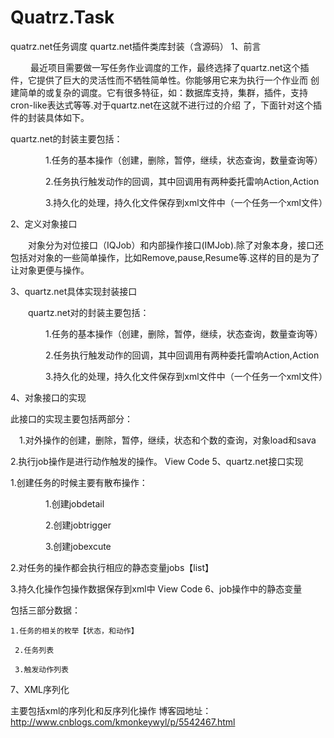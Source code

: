 # Quatrz.Task
quatrz.net任务调度
 quartz.net插件类库封装（含源码）
1、前言

　 　最近项目需要做一写任务作业调度的工作，最终选择了quartz.net这个插件，它提供了巨大的灵活性而不牺牲简单性。你能够用它来为执行一个作业而 创建简单的或复杂的调度。它有很多特征，如：数据库支持，集群，插件，支持cron-like表达式等等.对于quartz.net在这就不进行过的介绍 了，下面针对这个插件的封装具体如下。

quartz.net的封装主要包括：

　　　　1.任务的基本操作（创建，删除，暂停，继续，状态查询，数量查询等）

 

　　　　2.任务执行触发动作的回调，其中回调用有两种委托雷响Action,Action<IQjob>

 

　　　　3.持久化的处理，持久化文件保存到xml文件中（一个任务一个xml文件）

 
2、定义对象接口

　　对象分为对位接口（IQJob）和内部操作接口(IMJob).除了对象本身，接口还包括对对象的一些简单操作，比如Remove,pause,Resume等.这样的目的是为了让对象更便与操作。


3、quartz.net具体实现封装接口

　　quartz.net对的封装主要包括：

　　　　1.任务的基本操作（创建，删除，暂停，继续，状态查询，数量查询等）

　　　　2.任务执行触发动作的回调，其中回调用有两种委托雷响Action,Action<IQjob>

　　　　3.持久化的处理，持久化文件保存到xml文件中（一个任务一个xml文件）

4、对象接口的实现　

此接口的实现主要包括两部分：

　1.对外操作的创建，删除，暂停，继续，状态和个数的查询，对象load和sava

   2.执行job操作是进行动作触发的操作。
View Code
5、quartz.net接口实现

1.创建任务的时候主要有散布操作：

　　　　1.创建jobdetail

　　　　2.创建jobtrigger

　　　　3.创建jobexcute

2.对任务的操作都会执行相应的静态变量jobs【list<IMJob>】

3.持久化操作包操作数据保存到xml中
View Code
6、job操作中的静态变量

包括三部分数据：

    1.任务的相关的枚举【状态，和动作】

     2.任务列表

     3.触发动作列表

7、XML序列化

主要包括xml的序列化和反序列化操作
博客园地址：http://www.cnblogs.com/kmonkeywyl/p/5542467.html

